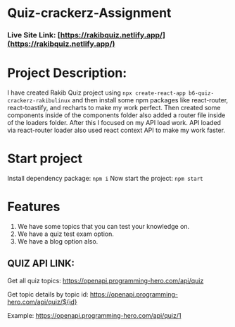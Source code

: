 # Quiz-crackerz-Assignment

### Live Site Link: [https://rakibquiz.netlify.app/](https://rakibquiz.netlify.app/)

# Project Description:

I have created Rakib Quiz project using `npx create-react-app b6-quiz-crackerz-rakibulinux` and then install some npm packages like react-router, react-toastify, and recharts to make my work perfect. Then created some components inside of the components folder also added a router file inside of the loaders folder. After this I focused on my API load work. API loaded via react-router loader also used react context API to make my work faster.

# Start project

Install dependency package: `npm i`
Now start the project: `npm start`

# Features

1. We have some topics that you can test your knowledge on.
2. We have a quiz test exam option.
3. We have a blog option also.

## QUIZ API LINK:

Get all quiz topics: https://openapi.programming-hero.com/api/quiz

Get topic details by topic id: https://openapi.programming-hero.com/api/quiz/${id}

Example: https://openapi.programming-hero.com/api/quiz/1
